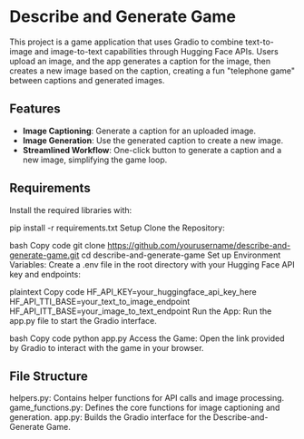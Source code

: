 # Describe and Generate Game

This project is a game application that uses Gradio to combine text-to-image and image-to-text capabilities through Hugging Face APIs. Users upload an image, and the app generates a caption for the image, then creates a new image based on the caption, creating a fun "telephone game" between captions and generated images.

## Features
- **Image Captioning**: Generate a caption for an uploaded image.
- **Image Generation**: Use the generated caption to create a new image.
- **Streamlined Workflow**: One-click button to generate a caption and a new image, simplifying the game loop.

## Requirements
Install the required libraries with:

pip install -r requirements.txt
Setup
Clone the Repository:

bash
Copy code
git clone https://github.com/yourusername/describe-and-generate-game.git
cd describe-and-generate-game
Set up Environment Variables: Create a .env file in the root directory with your Hugging Face API key and endpoints:

plaintext
Copy code
HF_API_KEY=your_huggingface_api_key_here
HF_API_TTI_BASE=your_text_to_image_endpoint
HF_API_ITT_BASE=your_image_to_text_endpoint
Run the App: Run the app.py file to start the Gradio interface.

bash
Copy code
python app.py
Access the Game: Open the link provided by Gradio to interact with the game in your browser.

## File Structure
helpers.py: Contains helper functions for API calls and image processing.
game_functions.py: Defines the core functions for image captioning and generation.
app.py: Builds the Gradio interface for the Describe-and-Generate Game.